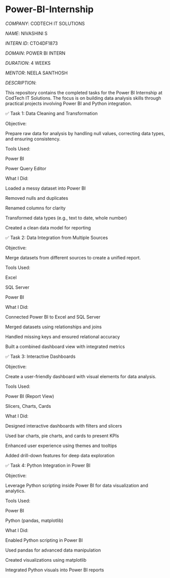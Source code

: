 # Power-BI-Internship

*COMPANY*: CODTECH IT SOLUTIONS

*NAME*: NIVASHINI S

*INTERN ID*: CTO4DF1873

*DOMAIN*: POWER BI INTERN

*DURATION*: 4 WEEKS

*MENTOR*: NEELA SANTHOSH

*DESCRIPTION*:

This repository contains the completed tasks for the Power BI Internship at CodTech IT Solutions. The focus is on building data analysis skills through practical projects involving Power BI and Python integration.


✅ Task 1: Data Cleaning and Transformation

Objective:

Prepare raw data for analysis by handling null values, correcting data types, and ensuring consistency.

Tools Used:

Power BI

Power Query Editor


What I Did:

Loaded a messy dataset into Power BI

Removed nulls and duplicates

Renamed columns for clarity

Transformed data types (e.g., text to date, whole number)

Created a clean data model for reporting


✅ Task 2: Data Integration from Multiple Sources

Objective:

Merge datasets from different sources to create a unified report.

Tools Used:

Excel

SQL Server

Power BI


What I Did:

Connected Power BI to Excel and SQL Server

Merged datasets using relationships and joins

Handled missing keys and ensured relational accuracy

Built a combined dashboard view with integrated metrics


✅ Task 3: Interactive Dashboards

Objective:

Create a user-friendly dashboard with visual elements for data analysis.

Tools Used:

Power BI (Report View)

Slicers, Charts, Cards


What I Did:

Designed interactive dashboards with filters and slicers

Used bar charts, pie charts, and cards to present KPIs

Enhanced user experience using themes and tooltips

Added drill-down features for deep data exploration


✅ Task 4: Python Integration in Power BI

Objective:

Leverage Python scripting inside Power BI for data visualization and analytics.

Tools Used:

Power BI

Python (pandas, matplotlib)


What I Did:

Enabled Python scripting in Power BI

Used pandas for advanced data manipulation

Created visualizations using matplotlib

Integrated Python visuals into Power BI reports
